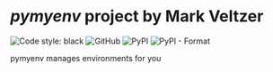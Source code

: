 

# *pymyenv* project by Mark Veltzer

![Code style: black](https://img.shields.io/badge/code%20style-black-000000.svg)
![GitHub](https://img.shields.io/github/license/veltzer/pymyenv)
![PyPI](https://img.shields.io/pypi/v/pymyenv)
![PyPI - Format](https://img.shields.io/pypi/format/pymyenv)

pymyenv manages environments for you

